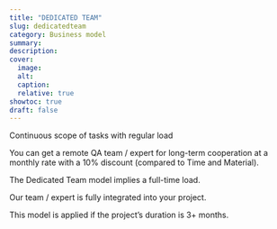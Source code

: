 ```yaml
---
title: "DEDICATED TEAM"
slug: dedicatedteam
category: Business model
summary:
description:
cover:
  image:
  alt:
  caption:
  relative: true
showtoc: true
draft: false
---
```




Continuous scope of tasks with regular load

You can get a remote QA team / expert for long-term cooperation at a monthly rate with a 10% discount (compared to Time and Material).

The Dedicated Team model implies a full-time load.

Our team / expert is fully integrated into your project.

This model is applied if the project’s duration is 3+ months.

